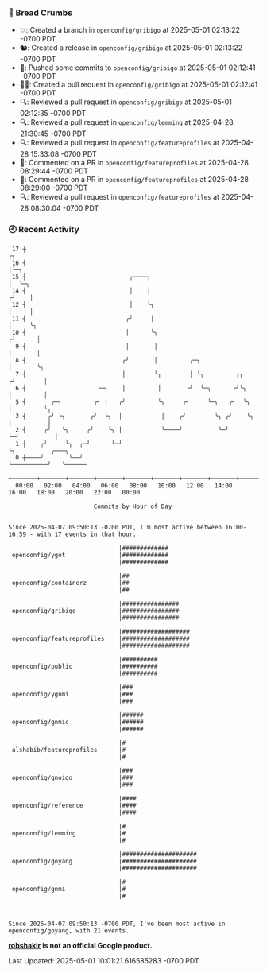### 🍞 Bread Crumbs

 * 💥: Created a branch in `openconfig/gribigo` at 2025-05-01 02:13:22 -0700 PDT
 * 🐿: Created a release in `openconfig/gribigo` at 2025-05-01 02:13:22 -0700 PDT
 * 🚢: Pushed some commits to `openconfig/gribigo` at 2025-05-01 02:12:41 -0700 PDT
 * ✍🏼: Created a pull request in `openconfig/gribigo` at 2025-05-01 02:12:41 -0700 PDT
 * 🔍: Reviewed a pull request in  `openconfig/gribigo` at 2025-05-01 02:12:35 -0700 PDT
 * 🔍: Reviewed a pull request in  `openconfig/lemming` at 2025-04-28 21:30:45 -0700 PDT
 * 🔍: Reviewed a pull request in  `openconfig/featureprofiles` at 2025-04-28 15:33:08 -0700 PDT
 * 💬: Commented on a PR in  `openconfig/featureprofiles` at 2025-04-28 08:29:44 -0700 PDT
 * 💬: Commented on a PR in  `openconfig/featureprofiles` at 2025-04-28 08:29:00 -0700 PDT
 * 🔍: Reviewed a pull request in  `openconfig/featureprofiles` at 2025-04-28 08:30:04 -0700 PDT

### 🕘 Recent Activity
```
 17 ┼                                                                    ╭╮
 16 ┤                                                                    │╰─╮
 15 ┤                             ╭────╮                                 │  ╰─╮
 14 ┤                             │    │                                ╭╯    │
 12 ┤                             │    ╰╮                               │     │
 11 ┤                            ╭╯     │                               │     ╰╮
 10 ┤                            │      ╰╮                             ╭╯      │
  9 ┤                            │       │                             │       │
  8 ┤                           ╭╯       │         ╭─╮                 │       ╰╮
  7 ┤                           │        ╰╮        │ ╰╮         ╭╮    ╭╯        │
  6 ┤                    ╭─╮    │         │       ╭╯  ╰─╮      ╭╯╰╮   │         │
  5 ┤       ╭─╮         ╭╯ │   ╭╯         ╰╮     ╭╯     ╰─╮   ╭╯  ╰╮  │         ╰╮
  3 ┤      ╭╯ ╰╮       ╭╯  ╰╮  │           │    ╭╯        ╰╮ ╭╯    ╰╮ │          │
  2 ┤     ╭╯   ╰╮     ╭╯    ╰╮ │           ╰────╯          ╰─╯      ╰─╯          │
  1 ┤    ╭╯     ╰╮  ╭─╯      ╰─╯                                                 ╰╮          ╭───╮
  0 ┼────╯       ╰──╯                                                             ╰──────────╯   ╰──────
    +───────+───────+───────+───────+───────+───────+───────+───────+───────+───────+───────+───────+────
  00:00   02:00   04:00   06:00   08:00   10:00   12:00   14:00   16:00   18:00   20:00   22:00   00:00   

						Commits by Hour of Day


Since 2025-04-07 09:50:13 -0700 PDT, I'm most active between 16:00-16:59 - with 17 events in that hour.

```



```
                               |#############
 openconfig/ygot               |#############
                               |#############

                               |##
 openconfig/containerz         |##
                               |##

                               |################
 openconfig/gribigo            |################
                               |################

                               |###################
 openconfig/featureprofiles    |###################
                               |###################

                               |##########
 openconfig/public             |##########
                               |##########

                               |###
 openconfig/ygnmi              |###
                               |###

                               |######
 openconfig/gnmic              |######
                               |######

                               |#
 alshabib/featureprofiles      |#
                               |#

                               |###
 openconfig/gnoigo             |###
                               |###

                               |####
 openconfig/reference          |####
                               |####

                               |#
 openconfig/lemming            |#
                               |#

                               |#####################
 openconfig/goyang             |#####################
                               |#####################

                               |#
 openconfig/gnmi               |#
                               |#



Since 2025-04-07 09:50:13 -0700 PDT, I've been most active in openconfig/goyang, with 21 events.

```
**[robshakir](mailto:robjs@google.com) is not an official Google product.**  


Last Updated: 2025-05-01 10:01:21.616585283 -0700 PDT
